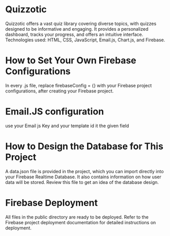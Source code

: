 # Quizzotic
Quizzotic offers a vast quiz library covering diverse topics, with quizzes designed to be informative and engaging. It provides a personalized dashboard, tracks your progress, and offers an intuitive interface. Technologies used: HTML, CSS, JavaScript, Email.js, Chart.js, and Firebase.

# How to Set Your Own Firebase Configurations
In every .js file, replace firebaseConfig = {} with your Firebase project configurations, after creating your Firebase project.

# Email.JS configuration
use your Email js Key and your template id it the given field

# How to Design the Database for This Project
A data.json file is provided in the project, which you can import directly into your Firebase Realtime Database. It also contains information on how user data will be stored. Review this file to get an idea of the database design.

# Firebase Deployment
All files in the public directory are ready to be deployed. Refer to the Firebase project deployment documentation for detailed instructions on deployment.
